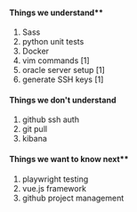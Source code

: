 #### Things we understand**
1.  Sass
2.  python unit tests 
3.  Docker
4.  vim commands [1]
5.  oracle server setup [1]
6.  generate SSH keys [1]
#### Things we don't understand
1. github ssh auth
2. git pull
3. kibana
#### Things we want to know next**
1.  playwright testing
2.  vue.js framework
3.  github project management
